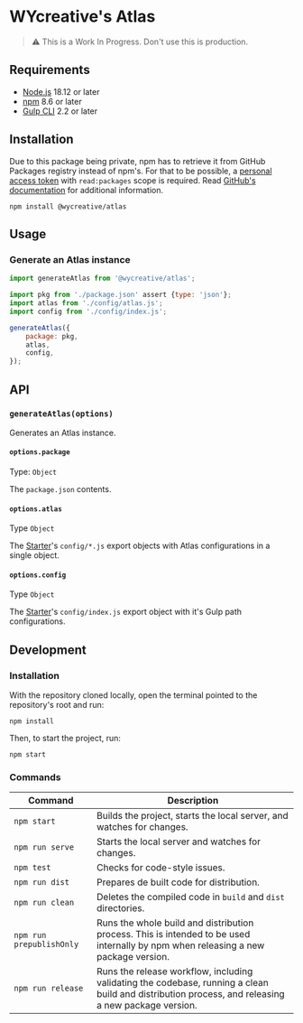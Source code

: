 # WYcreative's Atlas

> ⚠️ This is a Work In Progress. Don't use this is production.

## Requirements

- [Node.js](https://nodejs.org/en/) 18.12 or later
- [npm](https://www.npmjs.com/) 8.6 or later
- [Gulp CLI](https://gulpjs.com/) 2.2 or later

## Installation

Due to this package being private, npm has to retrieve it from GitHub Packages registry instead of npm's.
For that to be possible, a [personal access token](https://github.com/settings/tokens) with `read:packages` scope is required. Read [GitHub's documentation](https://docs.github.com/en/packages/working-with-a-github-packages-registry/working-with-the-npm-registry#authenticating-with-a-personal-access-token) for additional information.

``` shell
npm install @wycreative/atlas
```

## Usage

### Generate an Atlas instance

``` js
import generateAtlas from '@wycreative/atlas';

import pkg from './package.json' assert {type: 'json'};
import atlas from './config/atlas.js';
import config from './config/index.js';

generateAtlas({
	package: pkg,
	atlas,
	config,
});
```

## API

### `generateAtlas(options)`

Generates an Atlas instance.

#### `options.package`

Type: `Object`

The `package.json` contents.

#### `options.atlas`

Type `Object`

The [Starter](https://github.com/@WYcreative/starter)'s `config/*.js` export objects with Atlas configurations in a single object.

#### `options.config`

Type `Object`

The [Starter](https://github.com/@WYcreative/starter)'s `config/index.js` export object with it's Gulp path configurations.

## Development

### Installation

With the repository cloned locally, open the terminal pointed to the repository's root and run:

``` shell
npm install
```

Then, to start the project, run:

``` shell
npm start
```

### Commands

Command | Description
---|---
`npm start` | Builds the project, starts the local server, and watches for changes.
`npm run serve` | Starts the local server and watches for changes.
`npm test` | Checks for code-style issues.
`npm run dist` | Prepares de built code for distribution.
`npm run clean` | Deletes the compiled code in `build` and `dist` directories.
`npm run prepublishOnly` | Runs the whole build and distribution process. This is intended to be used internally by npm when releasing a new package version.
`npm run release` | Runs the release workflow, including validating the codebase, running a clean build and distribution process, and releasing a new package version.
